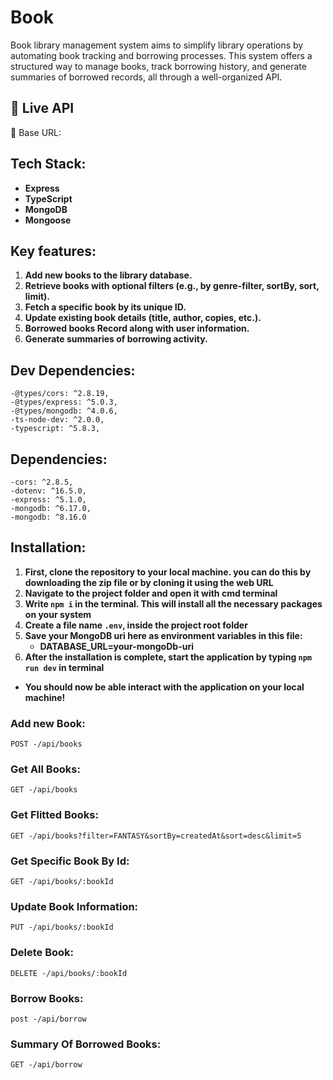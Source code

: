 # Book 

Book library management system aims to simplify library operations by automating book tracking and borrowing processes. This system offers a structured way to manage books, track borrowing history, and generate summaries of borrowed records, all through a well-organized API. 

## 🚀 Live API
📍 Base URL:

## Tech Stack:
- **Express**
- **TypeScript**
- **MongoDB**
- **Mongoose**

## Key features:
1. **Add new books to the library database.**
2. **Retrieve books with optional filters (e.g., by genre-filter, sortBy, sort, limit).**
3. **Fetch a specific book by its unique ID.**
4. **Update existing book details (title, author, copies, etc.).**
5. **Borrowed books Record along with user information.**
6. **Generate summaries of borrowing activity.**


## Dev Dependencies:
    -@types/cors: ^2.8.19,
    -@types/express: ^5.0.3,
    -@types/mongodb: ^4.0.6,
    -ts-node-dev: ^2.0.0,
    -typescript: ^5.8.3,
    

## Dependencies:
    -cors: ^2.8.5,
    -dotenv: ^16.5.0,
    -express: ^5.1.0,
    -mongodb: ^6.17.0,
    -mongodb: ^8.16.0


## Installation:
1. **First, clone the repository to your local machine. you can do this by downloading the zip file or by cloning it using the web URL**
2. **Navigate to the project folder and open it with cmd terminal**
3. **Write <code>npm i</code> in the terminal. This will install all the necessary packages on your system**
4. **Create a file name <code>.env</code>, inside the project root folder**
5. **Save your MongoDB uri here as environment variables in this file:**
    - **DATABASE_URL=your-mongoDb-uri**
6. **After the installation is complete, start the application by typing <code>npm run dev</code> in terminal**

- **You should now be able interact with the application on your local machine!**


### Add new Book:
    POST -/api/books

### Get All Books:
    GET -/api/books

### Get Flitted Books:
    GET -/api/books?filter=FANTASY&sortBy=createdAt&sort=desc&limit=5

### Get Specific Book By Id:
    GET -/api/books/:bookId

### Update Book Information:
    PUT -/api/books/:bookId

### Delete Book:
    DELETE -/api/books/:bookId

### Borrow Books:
    post -/api/borrow

### Summary Of Borrowed Books:
    GET -/api/borrow


